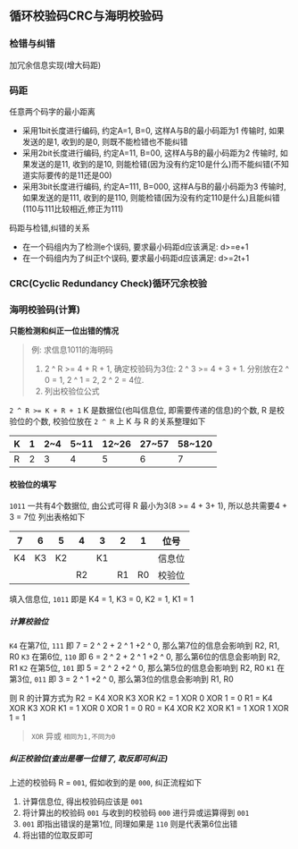 ## 循环校验码CRC与海明校验码

### 检错与纠错

加冗余信息实现(增大码距)

### 码距

任意两个码字的最小距离

- 采用1bit长度进行编码, 约定A=1, B=0, 这样A与B的最小码距为1
  传输时, 如果发送的是1, 收到的是0, 则既不能检错也不能纠错
- 采用2bit长度进行编码, 约定A=11, B=00, 这样A与B的最小码距为2
  传输时, 如果发送的是11, 收到的是10, 则能检错(因为没有约定10是什么)而不能纠错(不知道实际要传的是11还是00)
- 采用3bit长度进行编码, 约定A=111, B=000, 这样A与B的最小码距为3
  传输时, 如果发送的是111, 收到的是110, 则能检错(因为没有约定110是什么)且能纠错(110与111比较相近,修正为111)

码距与检错,纠错的关系

- 在一个码组内为了检测e个误码, 要求最小码距d应该满足: d>=e+1
- 在一个码组内为了纠正t个误码, 要求最小码距d应该满足: d>=2t+1

### CRC(Cyclic Redundancy Check)循环冗余校验


### 海明校验码(计算)
**只能检测和纠正一位出错的情况**

> 例: 求信息1011的海明码
> 1) 2 ^ R >= 4 + R + 1, 确定校验码为3位: 2 ^ 3 >= 4 + 3 + 1. 分别放在2 ^ 0 = 1, 2 ^ 1 = 2, 2 ^ 2 = 4位.
> 2) 列出校验位公式

`2 ^ R >= K + R + 1`
K 是数据位(也叫信息位, 即需要传递的信息)的个数, R 是校验位的个数, 校验位放在 `2 ^ R` 上
K 与 R 的关系整理如下

| K    | 1    | 2~4  | 5~11 | 12~26 | 27~57 | 58~120 |
| ---- | ---- | ---- | ---- | ----- | ----- | ------ |
| R    | 2    | 3    | 4    | 5     | 6     | 7      |


#### 校验位的填写

`1011` 一共有4个数据位, 由公式可得 R 最小为3(8 >= 4 + 3+ 1), 所以总共需要4 + 3 = 7位
列出表格如下

| 7    | 6    | 5    | 4    | 3    | 2    | 1    | 位号 |
| ---- | ---- | ---- | ---- | ---- | ---- | ---- | ---- |
| K4   | K3   | K2   |      | K1   |      |      | 信息位 |
|      |      |      | R2   |      | R1   | R0   | 校验位 |

填入信息位, `1011` 即是 K4 = 1, K3 = 0, K2 = 1, K1 = 1

##### 计算校验位

`K4` 在第7位, `111` 即 7 = 2 ^ 2 + 2 ^ 1 +2 ^ 0, 那么第7位的信息会影响到 R2, R1, R0
`K3` 在第6位, `110` 即 6 = 2 ^ 2 + 2 ^ 1 +2 ^ 0, 那么第6位的信息会影响到 R2, R1
`K2` 在第5位, `101` 即 5 = 2 ^ 2 +2 ^ 0, 那么第5位的信息会影响到 R2, R0
`K1` 在第3位, `011` 即 3 = 2 ^ 1 +2 ^ 0, 那么第3位的信息会影响到 R1, R0

则 R 的计算方式为
R2 = K4 XOR K3 XOR K2 = 1 XOR 0 XOR 1 = 0
R1 = K4 XOR K3 XOR K1 = 1 XOR 0 XOR 1 = 0
R0 = K4 XOR K2 XOR K1 = 1 XOR 1 XOR 1 = 1

> `XOR` 异或 `相同为1,不同为0`

##### 纠正校验位(查出是哪一位错了, 取反即可纠正)

上述的校验码 R = `001`, 假如收到的是 `000`, 纠正流程如下

1. 计算信息位, 得出校验码应该是 `001`
2. 将计算出的校验码 `001` 与收到的校验码 `000` 进行异或运算得到 `001`
3. `001` 即指出错误的是第1位, 同理如果是 `110` 则是代表第6位出错
4. 将出错的位取反即可

